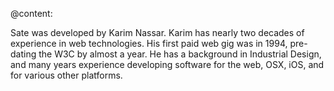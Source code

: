 @content:

Sate was developed by Karim Nassar. Karim has nearly two decades of experience in web technologies. His first paid web gig was in 1994, pre-dating the W3C by almost a year. He has a background in Industrial Design, and many years experience developing software for the web, OSX, iOS, and for various other platforms.

